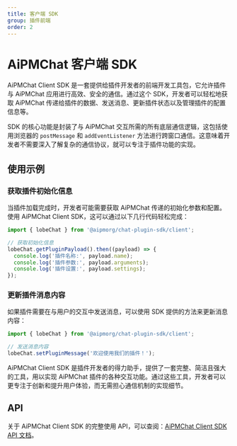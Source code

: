 ```yaml
---
title: 客户端 SDK
group: 插件前端
order: 2
---
```


# AiPMChat 客户端 SDK

AiPMChat Client SDK 是一套提供给插件开发者的前端开发工具包，它允许插件与 AiPMChat 应用进行高效、安全的通信。通过这个 SDK，开发者可以轻松地获取 AiPMChat 传递给插件的数据、发送消息、更新插件状态以及管理插件的配置信息等。

SDK 的核心功能是封装了与 AiPMChat 交互所需的所有底层通信逻辑，这包括使用浏览器的 `postMessage` 和 `addEventListener` 方法进行跨窗口通信。这意味着开发者不需要深入了解复杂的通信协议，就可以专注于插件功能的实现。

## 使用示例

### 获取插件初始化信息

当插件加载完成时，开发者可能需要获取 AiPMChat 传递的初始化参数和配置。使用 AiPMChat Client SDK，这可以通过以下几行代码轻松完成：

```javascript
import { lobeChat } from '@aipmorg/chat-plugin-sdk/client';

// 获取初始化信息
lobeChat.getPluginPayload().then((payload) => {
  console.log('插件名称:', payload.name);
  console.log('插件参数:', payload.arguments);
  console.log('插件设置:', payload.settings);
});
```

### 更新插件消息内容

如果插件需要在与用户的交互中发送消息，可以使用 SDK 提供的方法来更新消息内容：

```javascript
import { lobeChat } from '@aipmorg/chat-plugin-sdk/client';

// 发送消息内容
lobeChat.setPluginMessage('欢迎使用我们的插件！');
```

AiPMChat Client SDK 是插件开发者的得力助手，提供了一套完整、简洁且强大的工具，用以实现 AiPMChat 插件的各种交互功能。通过这些工具，开发者可以更专注于创新和提升用户体验，而无需担心通信机制的实现细节。

## API

关于 AiPMChat Client SDK 的完整使用 API，可以查阅：[AiPMChat Client SDK API 文档](/zh-CN/api/lobe-chat-client)。

